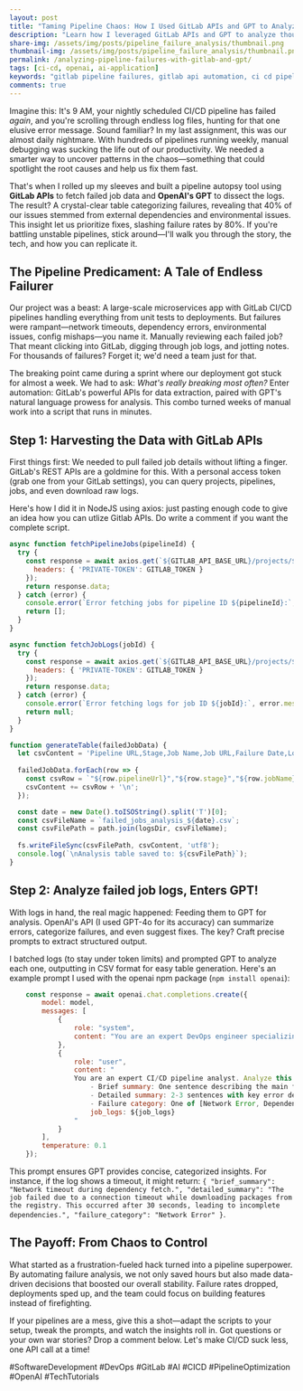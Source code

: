 ```yaml
---
layout: post
title: "Taming Pipeline Chaos: How I Used GitLab APIs and GPT to Analyze Thousands of Failures and Boost Stability"
description: "Learn how I leveraged GitLab APIs and GPT to analyze thousands of pipeline failures, identify patterns, and implement solutions that significantly improved stability."
share-img: /assets/img/posts/pipeline_failure_analysis/thumbnail.png
thumbnail-img: /assets/img/posts/pipeline_failure_analysis/thumbnail.png
permalink: /analyzing-pipeline-failures-with-gitlab-and-gpt/
tags: [ci-cd, openai, ai-application]
keywords: "gitlab pipeline failures, gitlab api automation, ci cd pipeline analysis, openai gpt pipeline debugging, gitlab job logs analysis, pipeline failure patterns, devops automation tools, gitlab rest api, ci cd troubleshooting, pipeline stability improvement, automated failure analysis, gitlab pipeline monitoring, openai api integration, pipeline debugging automation, ci cd failure detection"
comments: true
---
```


Imagine this: It's 9 AM, your nightly scheduled CI/CD pipeline has failed *again*, and you're scrolling through endless log files, hunting for that one elusive error message. Sound familiar? In my last assignment, this was our almost daily nightmare. With hundreds of pipelines running weekly, manual debugging was sucking the life out of our productivity. We needed a smarter way to uncover patterns in the chaos—something that could spotlight the root causes and help us fix them fast.

That's when I rolled up my sleeves and built a pipeline autopsy tool using **GitLab APIs** to fetch failed job data and **OpenAI's GPT** to dissect the logs. The result? A crystal-clear table categorizing failures, revealing that 40% of our issues stemmed from external dependencies and environmental issues. This insight let us prioritize fixes, slashing failure rates by 80%. If you're battling unstable pipelines, stick around—I'll walk you through the story, the tech, and how you can replicate it.

## The Pipeline Predicament: A Tale of Endless Failurer
Our project was a beast: A large-scale microservices app with GitLab CI/CD pipelines handling everything from unit tests to deployments. But failures were rampant—network timeouts, dependency errors, environmental issues, config mishaps—you name it. Manually reviewing each failed job? That meant clicking into GitLab, digging through job logs, and jotting notes. For thousands of failures? Forget it; we'd need a team just for that.

The breaking point came during a sprint where our deployment got stuck for almost a week. We had to ask: *What's really breaking most often?* Enter automation: GitLab's powerful APIs for data extraction, paired with GPT's natural language prowess for analysis. This combo turned weeks of manual work into a script that runs in minutes.

## Step 1: Harvesting the Data with GitLab APIs
First things first: We needed to pull failed job details without lifting a finger. GitLab's REST APIs are a goldmine for this. With a personal access token (grab one from your GitLab settings), you can query projects, pipelines, jobs, and even download raw logs.

Here's how I did it in NodeJS using axios: just pasting enough code to give an idea how you can utlize Gitlab APIs. Do write a comment if you want the complete script.

```javascript
async function fetchPipelineJobs(pipelineId) {
  try {
    const response = await axios.get(`${GITLAB_API_BASE_URL}/projects/${PROJECT_ID}/pipelines/${pipelineId}/jobs`, {
      headers: { 'PRIVATE-TOKEN': GITLAB_TOKEN }
    });
    return response.data;
  } catch (error) {
    console.error(`Error fetching jobs for pipeline ID ${pipelineId}:`, error.message);
    return [];
  }
}

async function fetchJobLogs(jobId) {
  try {
    const response = await axios.get(`${GITLAB_API_BASE_URL}/projects/${PROJECT_ID}/jobs/${jobId}/trace`, {
      headers: { 'PRIVATE-TOKEN': GITLAB_TOKEN }
    });
    return response.data;
  } catch (error) {
    console.error(`Error fetching logs for job ID ${jobId}:`, error.message);
    return null;
  }
}

function generateTable(failedJobData) {
  let csvContent = 'Pipeline URL,Stage,Job Name,Job URL,Failure Date,Log Location\n';
  
  failedJobData.forEach(row => {
    const csvRow = `"${row.pipelineUrl}","${row.stage}","${row.jobName}","${row.jobUrl}","${row.failureDate}","${row.logLocation || 'N/A'}"`;
    csvContent += csvRow + '\n';
  });

  const date = new Date().toISOString().split('T')[0];
  const csvFileName = `failed_jobs_analysis_${date}.csv`;
  const csvFilePath = path.join(logsDir, csvFileName);
  
  fs.writeFileSync(csvFilePath, csvContent, 'utf8');
  console.log(`\nAnalysis table saved to: ${csvFilePath}`);
}
```

## Step 2: Analyze failed job logs, Enters GPT!

With logs in hand, the real magic happened: Feeding them to GPT for analysis. OpenAI's API (I used GPT-4o for its accuracy) can summarize errors, categorize failures, and even suggest fixes. The key? Craft precise prompts to extract structured output.

I batched logs (to stay under token limits) and prompted GPT to analyze each one, outputting in CSV format for easy table generation. Here's an example prompt I used with the openai npm package (`npm install openai`):

```javascript
    const response = await openai.chat.completions.create({
        model: model,
        messages: [
            {
                role: "system",
                content: "You are an expert DevOps engineer specializing in analyzing CI/CD job failures. Focus on identifying the ROOT CAUSE and the specific service/component that caused the failure. Respond in JSON format only"
            },
            {
                role: "user",
                content: "
                You are an expert CI/CD pipeline analyst. Analyze this failed job log and extract:
                    - Brief summary: One sentence describing the main failure reason.
                    - Detailed summary: 2-3 sentences with key error details.
                    - Failure category: One of [Network Error, Dependency Issue, Test Failure, Configuration Error, Resource Limit, Unknown].
                    job_logs: ${job_logs}
                "
            }
        ],
        temperature: 0.1
    });
```
This prompt ensures GPT provides concise, categorized insights. For instance, if the log shows a timeout, it might return: `{ "brief_summary": "Network timeout during dependency fetch.", "detailed_summary": "The job failed due to a connection timeout while downloading packages from the registry. This occurred after 30 seconds, leading to incomplete dependencies.", "failure_category": "Network Error" }`.

## The Payoff: From Chaos to Control

What started as a frustration-fueled hack turned into a pipeline superpower. By automating failure analysis, we not only saved hours but also made data-driven decisions that boosted our overall stability. Failure rates dropped, deployments sped up, and the team could focus on building features instead of firefighting.

If your pipelines are a mess, give this a shot—adapt the scripts to your setup, tweak the prompts, and watch the insights roll in. Got questions or your own war stories? Drop a comment below. Let's make CI/CD suck less, one API call at a time!

#SoftwareDevelopment #DevOps #GitLab #AI #CICD #PipelineOptimization #OpenAI #TechTutorials
